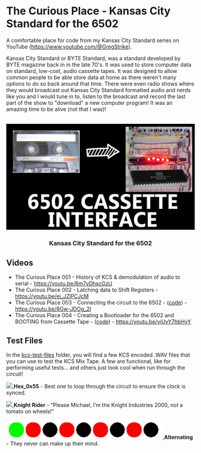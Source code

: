 # The Curious Place - Kansas City Standard for the 6502
A comfortable place for code from my Kansas City Standard series on YouTube (https://www.youtube.com/@GregStrike).  

Kansas City Standard or BYTE Standard, was a standard developed by BYTE magazine back in in the late 70's. It was used to store computer data on standard, low-cost, audio cassette tapes. It was designed to allow common people to be able store data at home as there weren't many options to do so back around that time. There were even radio shows where they would broadcast out Kansas City Standard formatted audio and nerds like you and I would tune in to, listen to the broadcast and record the last part of the show to "download" a new computer program!  It was an amazing time to be alive (not that I was)!

<!-- PROJECT LOGO -->
<br />
<div align="center">
  <a href="https://youtu.be/6m7vDhscGzU">
    <img src="images/001-Thumbnail.png" alt="Logo" width="640">
  </a>

  <h3 align="center">Kansas City Standard for the 6502</h3>
</div>

<!-- GETTING STARTED -->
## Videos
* The Curious Place 001 - History of KCS & demodulation of audio to serial - https://youtu.be/6m7vDhscGzU
* The Curious Place 002 - Latching data to Shift Registers - https://youtu.be/ei_JZlPCJcM
* The Curious Place 003 - Connecting the circuit to the 6502 - (<a href="Video-003/">code</a>) - https://youtu.be/8Gw-JDOg_2I
* The Curious Place 004 - Creating a Bootloader for the 6502 and BOOTING from Cassette Tape - (<a href="Video-004/">code</a>) - https://youtu.be/viUyY7hbHyY

## Test Files
In the <a href="kcs-test-files/">kcs-test-files</a> folder, you will find a few KCS encoded .WAV files that you can use to test the KCS Mix Tape.  A few are functional, like for performing useful tests...  and others just look cool when run through the circuit!

<p>
<a href="kcs-test-files/hex_0x55.wav">
<img src="images/test_hex0x55.gif" />
</a>
<b>Hex_0x55</b> - Best one to loop through the circuit to ensure the clock is synced.
</p>
<p>
<a href="kcs-test-files/knight_rider.wav">
<img src="images/knight_rider.gif" />
</a>
<b>Knight Rider</b> - “Please Michael, I’m the Knight Industries 2000, not a tomato on wheels!”
</p>
<p>
<a href="kcs-test-files/alternating.wav">
<img src="images/test_alternating.gif" />
</a>
<b>Alternating</b> - They never can make up their mind.
</p>